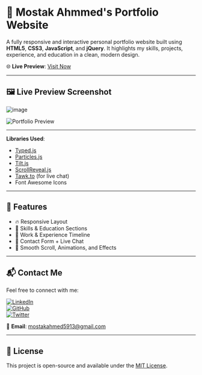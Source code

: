 # 🚀 Mostak Ahmmed's Portfolio Website

A fully responsive and interactive personal portfolio website built using **HTML5**, **CSS3**, **JavaScript**, and **jQuery**. It highlights my skills, projects, experience, and education in a clean, modern design.

🌐 **Live Preview**: [Visit Now](https://MostakAhmmed.netlify.app)

---

## 🖼️ Live Preview Screenshot

![image](https://github.com/user-attachments/assets/1d7e267a-8041-4118-81f1-f21ab3db61ca)

![Portfolio Preview](./assets/images/portfolio-preview.png)

---


**Libraries Used**:
- [Typed.js](https://github.com/mattboldt/typed.js)
- [Particles.js](https://vincentgarreau.com/particles.js)
- [Tilt.js](https://gijsroge.github.io/tilt.js/)
- [ScrollReveal.js](https://scrollrevealjs.org/)
- [Tawk.to](https://www.tawk.to/) (for live chat)
- Font Awesome Icons

---

## 📁 Features

- 🔥 Responsive Layout  
- 🧠 Skills & Education Sections  
- 💼 Work & Experience Timeline  
- 📧 Contact Form + Live Chat  
- 🎯 Smooth Scroll, Animations, and Effects

---

## 📬 Contact Me

Feel free to connect with me:

[![LinkedIn](https://img.shields.io/badge/LinkedIn-blue?style=for-the-badge&logo=linkedin&logoColor=white)](https://www.linkedin.com/in/Mostak-Ahmmed)  
[![GitHub](https://img.shields.io/badge/GitHub-black?style=for-the-badge&logo=github&logoColor=white)](https://github.com/Mostak-Ahmmed)  
[![Twitter](https://img.shields.io/badge/Twitter-1DA1F2?style=for-the-badge&logo=twitter&logoColor=white)](https://x.com/MostakAhmm65049)  
 
📧 **Email**: [mostakahmed5913@gmail.com](mailto:mostakahmed5913@gmail.com)

---

## 📌 License

This project is open-source and available under the [MIT License](LICENSE).

